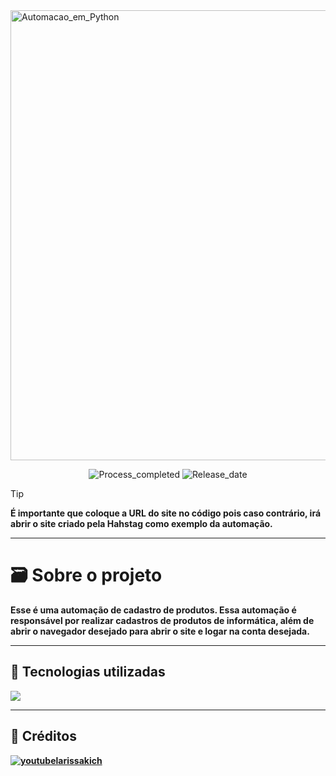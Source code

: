 <img width="1280" height="720" alt="Automacao_em_Python" src="https://github.com/user-attachments/assets/d784f730-d584-405f-9e80-90a6634ab871" />
<p align="center">
        <img 
            alt="Process_completed" 
            title="Processo" 
            src="https://img.shields.io/badge/Process-Completed-1fa636"
        />
          <img 
            alt="Release_date" 
            title="Release_date" 
            src="https://img.shields.io/badge/Release date-September-dbd52c"
        />
    </a>
</p>

> [!TIP]
> <strong> É importante que coloque a URL do site no código pois caso contrário, irá abrir o site criado pela Hahstag como exemplo da automação.

---

# 🗃️ Sobre o projeto
Esse é uma automação de cadastro de produtos. Essa automação é responsável por realizar cadastros de produtos de informática, além de abrir o navegador desejado para abrir o site e logar na conta desejada.

---

## 🚀 Tecnologias utilizadas
<div>
  <img src="https://img.shields.io/badge/PYTHON-2ca1db?style=for-the-badge&logo=python&logoColor=white">
</div>

---

## 🎥 Créditos

<a href="https://www.youtube.com/@HashtagProgramacao">
        <img 
            alt="youtubelarissakich" 
            title="Video-Larissa-Kich" 
            src="https://custom-icon-badges.demolab.com/badge/-Youtube_Hashtag_Programacao-2cdb2f?style=for-the-badge&logo=youtube&logoColor=white"
        />
</a>



